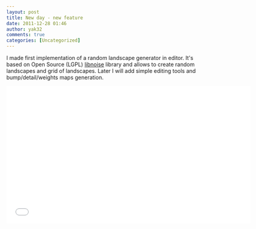 ```yaml
---
layout: post
title: New day - new feature
date: 2011-12-28 01:46
author: yak32
comments: true
categories: [Uncategorized]
---
```

I made first implementation of a random landscape generator in editor. It's based on Open Source (LGPL) <a href="http://libnoise.sourceforge.net/">libnoise</a> library and allows to create random landscapes and grid of landscapes. Later I will add simple editing tools and bump/detail/weights maps generation.
<div class="videoWrapper"><iframe src="//www.youtube.com/embed/-zR1MLLFsCQ" height="360" width="640" allowfullscreen="" frameborder="0"></iframe></div>
